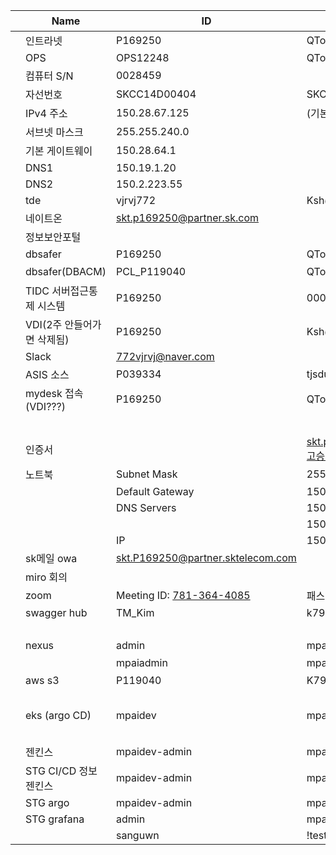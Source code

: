 |      | Name                       | ID                                         | Password                         | 기타                                                         |
| ---- | -------------------------- | ------------------------------------------ | -------------------------------- | ------------------------------------------------------------ |
|      | 인트라넷                   | P169250                                    | QToi#43534                       |                                                              |
|      | OPS                        | OPS12248                                   | QToi#43534                       | ops.sktelecom.com:8080                                       |
|      | 컴퓨터 S/N                 | 0028459                                    |                                  |                                                              |
|      | 자선번호                   | SKCC14D00404                               | SKC14D00404                      |                                                              |
|      | IPv4 주소                  | 150.28.67.125                              | (기본 설정)                      |                                                              |
|      | 서브넷 마스크              | 255.255.240.0                              |                                  |                                                              |
|      | 기본 게이트웨이            | 150.28.64.1                                |                                  |                                                              |
|      | DNS1                       | 150.19.1.20                                |                                  |                                                              |
|      | DNS2                       | 150.2.223.55                               |                                  |                                                              |
|      | tde                        | vjrvj772                                   | Ksh@8818510                      | https://tde.sktelecom.com/                                   |
|      | 네이트온                   | skt.p169250@partner.sk.com                 |                                  |                                                              |
|      | 정보보안포털               |                                            |                                  | http://t-secu.sktelecom.com/                                 |
|      | dbsafer                    | P169250                                    | QToi#43534                       |                                                              |
|      | dbsafer(DBACM)             | PCL_P119040                                | QToi#43534                       | DBACM - VDI에서                                              |
|      | TIDC 서버접근통제 시스템   | P169250                                    | 00000000                         | https://tidc.sktelecom.com/main.html                         |
|      | VDI(2주 안들어가면 삭제됨) | P169250                                    | Ksh@8818510                      | http://itdev.sktelecom.com/NON_SSO_ItDev/Login/Login?uid=6961075   explorer에서 해야함 |
|      | Slack                      | 772vjrvj@naver.com                         |                                  | https://app.slack.com/client/T01FY9ASWKY/C01GHKY250R         |
|      | ASIS 소스                  | P039334                                    | tjsdud9026!                      | http://devops.sktelecom.com/myshare/                         |
|      | mydesk 접속(VDI???)        | P169250                                    | QToi#43534                       | https://mydeskp.sktelecom.com/BP/Login/LoginNew?uid=9606291  |
|      |                            |                                            |                                  | VDI안에서                                                    |
|      | 인증서                     |                                            | skt.p169250@partner.sk.com고승현 | CN=P169250(skt.p169250@partner.sk.com),OU=SKCA,O=SK,C=KR     |
|      | 노트북                     | Subnet Mask                                | 255.255.240.0                    | https://tde.sktelecom.com/wiki/pages/viewpage.action?pageId=333322402 |
|      |                            | Default Gateway                            | 150.28.64.1                      |                                                              |
|      |                            | DNS Servers                                | 150.19.1.20                      |                                                              |
|      |                            |                                            | 150.2.223.55                     |                                                              |
|      |                            | IP                                         | 150.28.67.203                    |                                                              |
|      | sk메일 owa                 | skt.P169250@partner.sktelecom.com          |                                  | owa.sktelecom.com/owa                                        |
|      | miro 회의                  |                                            |                                  | https://miro.com/welcomeonboard/7G8QFhJzjRwQjxpS200lXV70J2S82et1of2XgTXHOW1sM7p0RjN4ZkZMFbEeeY6Q |
|      | zoom                       | Meeting ID: [781-364-4085](tel:7813644085) | 패스워드:3336                    | https://us02web.zoom.us/j/7813644085?pwd=NUtTVTBhL2xpc3VHMFM4WCtnOTU0UT09 |
|      | swagger hub                | TM_Kim                                     | k790930k*                        | https://app.swaggerhub.com/login?redirectUrl=%2Fhome         |
|      |                            |                                            |                                  | http://localhost:8080/swagger-ui.html#                       |
|      | nexus                      | admin                                      | mpaidev1!-dev                    | https://dev-mbiztool-api.mpai.kr:10060/repository/maven-public/ |
|      |                            | mpaiadmin                                  | mpaidev1!-dev                    | ID변경됨                                                     |
|      | aws s3                     | P119040                                    | K790930k@@@                      | https://sktelecomcloud.awsapps.com/start/#/                  |
|      |                            |                                            |                                  | MFA code 김태민 수석님께~!!!                                 |
|      | eks (argo CD)              | mpaidev                                    | mpaidev1!                        | https://100.64.56.17:10094/applications                      |
|      |                            |                                            |                                  | 100.64.56.17:10032 수동으로 deploy 할때는 sync 눌러주시면 됩니다 |
|      | 젠킨스                     | mpaidev-admin                              | mpaidev1!-dev                    | http://100.64.56.17:10053                                    |
|      | STG CI/CD 정보젠킨스       | mpaidev-admin                              | mpaidev1!-stg                    | [http://100.64.55.118:10100]                                 |
|      | STG argo                   | mpaidev-admin                              | mpaidev1!                        |                                                              |
|      | STG grafana                | admin                                      | mpaistg1!                        |                                                              |
|      |                            | sanguwn                                    | !test1234                        |                                                              |



